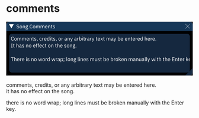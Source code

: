 # comments

![comments dialog](comments.png)

comments, credits, or any arbitrary text may be entered here.\
it has no effect on the song.

there is no word wrap; long lines must be broken manually with the Enter key.